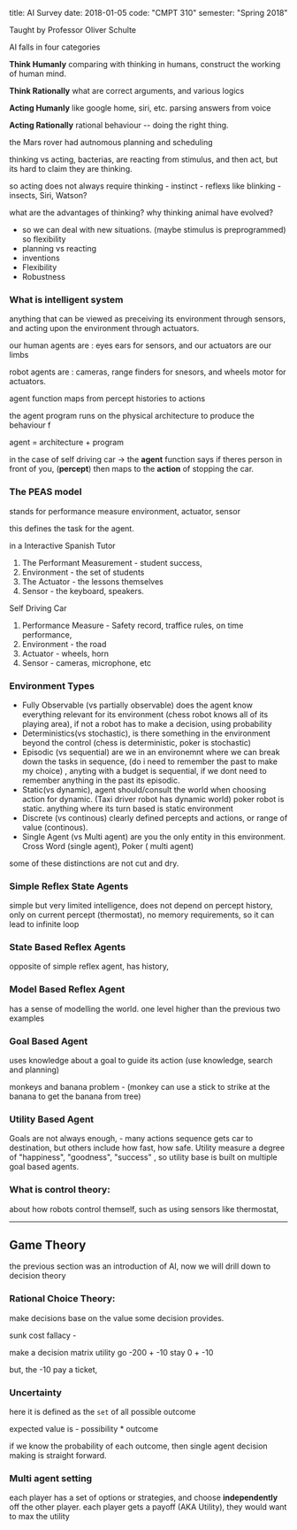 title: AI Survey
date: 2018-01-05
code: "CMPT 310"
semester: "Spring 2018"

Taught by Professor Oliver Schulte
 

AI falls in four categories

__Think Humanly__
comparing with thinking in humans, construct the working of human mind.


__Think Rationally__
what are correct arguments, and various logics


__Acting Humanly__
like google home, siri, etc. parsing answers from voice


__Acting Rationally__
rational behaviour -- doing the right thing.

the Mars rover had autnomous planning and scheduling 

thinking vs acting, bacterias, are reacting from stimulus, and then act, but its hard to claim they are thinking. 

so acting does not always require thinking
	- instinct
	- reflexs like blinking
	- insects, Siri, Watson? 

what are the advantages of thinking? why thinking animal have evolved? 

- so we can deal with new situations. (maybe stimulus is preprogrammed) so flexibility
- planning vs reacting 
- inventions
- Flexibility
- Robustness



### What is intelligent system
anything that can be viewed as preceiving its environment through sensors, and acting upon the environment through actuators.

our human agents are : eyes ears for sensors, and our actuators are our limbs

robot agents are : cameras, range finders for snesors, and wheels motor for actuators.

agent function maps from percept histories to actions

the agent program runs on the physical architecture to produce the behaviour f

agent = architecture + program

in the case of self driving car -> the __agent__ function says if theres person in front of you, (__percept__) then maps to the __action__  of stopping the car. 



### The PEAS model

stands for performance measure environment, actuator, sensor

this defines the task for the agent. 

in a Interactive Spanish Tutor

1. The Performant Measurement - student success, 
3. Environment  - the set of students
3. The Actuator - the lessons themselves
4. Sensor      - the keyboard, speakers. 

Self Driving Car

1. Performance Measure - Safety record, traffice rules, on time performance, 
2. Environment - the road 
3. Actuator - wheels, horn
4. Sensor -  cameras, microphone, etc

### Environment Types
- Fully Observable (vs partially observable) does the agent know everything relevant for its environment (chess robot knows all of its playing area), if not a robot has to make a decision, using probability
- Deterministics(vs stochastic), is there something in the environment beyond the control (chess is deterministic, poker is stochastic) 
- Episodic (vs sequential) are we in an environemnt where we can break down the tasks in sequence, (do i need to remember the past to make my choice) , anyting with a budget is sequential, if we dont need to remember anything in the past its episodic. 
- Static(vs dynamic), agent should/consult the world when choosing action for dynamic. (Taxi driver robot has dynamic world) poker robot is static. anything where its turn based is static environment
- Discrete (vs continous) clearly defined percepts and actions, or range of value (continous). 
- Single Agent (vs Multi agent) are you the only entity in this environment. Cross Word (single agent), Poker ( multi agent) 

some of these distinctions are not cut and dry. 


### Simple Reflex State  Agents ###
simple but very limited intelligence, does not depend on percept history, only on current percept
(thermostat), no memory requirements, so it can lead to infinite loop


### State Based Reflex Agents ###
opposite of simple reflex agent, has history, 

### Model Based Reflex Agent ###
has a sense of modelling the world.  one level higher than the previous two examples

### Goal Based Agent
uses knowledge about a goal to guide its action (use knowledge, search and planning)

monkeys and banana problem - (monkey can use a stick to strike at the banana to get the banana from tree)

### Utility Based Agent
Goals are not always enough, - many actions sequence gets car to destination, but others include how fast, how safe. Utility measure a degree of "happiness", "goodness", "success" , so utility base is built on multiple goal based agents.


### What is control theory:
about how robots control themself, such as using sensors like thermostat,

---

## Game Theory

the previous section was an introduction of AI, now we will drill down to decision theory

### Rational Choice Theory:

make decisions base on the value some decision provides. 

sunk cost fallacy - 

make a decision matrix
	utility
go	-200 + -10
stay	0 + -10

but, the -10 pay a ticket, 


### Uncertainty

here it is defined as the `set` of all possible outcome 

expected value is - possibility * outcome

if we know the probability of each outcome, then single agent decision making is straight forward. 


### Multi agent setting

each player has a set of options or strategies, and choose __independently__ off the other player. each player gets a payoff (AKA Utility), they would want to max the utility
